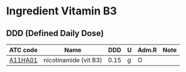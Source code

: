 # Ingredient Vitamin B3

## DDD (Defined Daily Dose)

| ATC code                                                    | Name                     | DDD  |   U | Adm.R | Note |
|---|---|---|---|---|---|
| [A11HA01](https://www.whocc.no/atc_ddd_index/?code=A11HA01) |	nicotinamide (vit B3)    | 0.15 | g   | O     |      |
